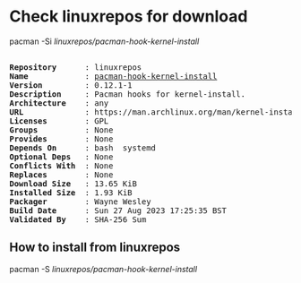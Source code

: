 # Check linuxrepos for download

pacman -Si *linuxrepos/pacman-hook-kernel-install*

<div class="highlight"><pre class="highlight"><text>
<b>Repository</b>      : linuxrepos
<b>Name</b>            : <a href="../../x86_64/pacman-hook-kernel-install-0.13.0-1-any.pkg.tar.zst">pacman-hook-kernel-install</a>
<b>Version</b>         : 0.12.1-1
<b>Description</b>     : Pacman hooks for kernel-install.
<b>Architecture</b>    : any
<b>URL</b>             : https://man.archlinux.org/man/kernel-install.8
<b>Licenses</b>        : GPL
<b>Groups</b>          : None
<b>Provides</b>        : None
<b>Depends On</b>      : bash  systemd
<b>Optional Deps</b>   : None
<b>Conflicts With</b>  : None
<b>Replaces</b>        : None
<b>Download Size</b>   : 13.65 KiB
<b>Installed Size</b>  : 1.93 KiB
<b>Packager</b>        : Wayne Wesley <wayne6324@gmail.com>
<b>Build Date</b>      : Sun 27 Aug 2023 17:25:35 BST
<b>Validated By</b>    : SHA-256 Sum
</text></pre></div>

## How to install from linuxrepos

pacman -S *linuxrepos/pacman-hook-kernel-install*
